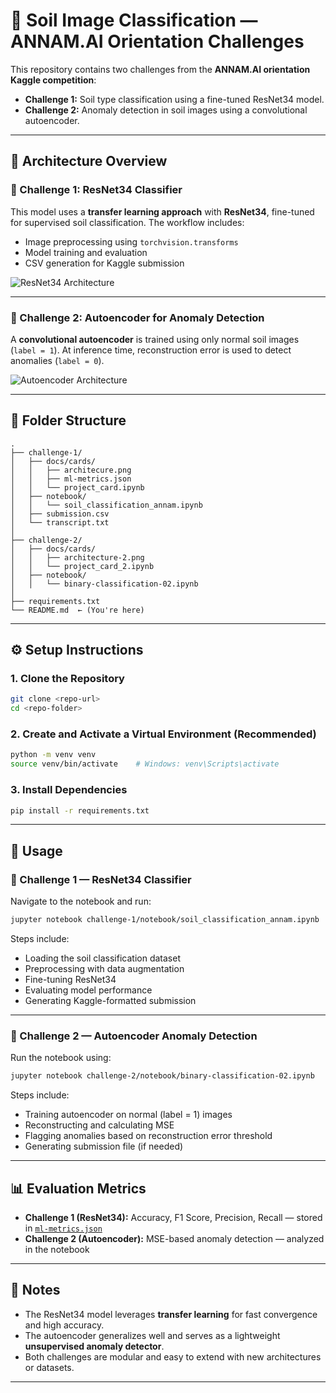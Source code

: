 # 🌱 Soil Image Classification — ANNAM.AI Orientation Challenges

This repository contains two challenges from the **ANNAM.AI orientation Kaggle competition**:

- **Challenge 1:** Soil type classification using a fine-tuned ResNet34 model.
- **Challenge 2:** Anomaly detection in soil images using a convolutional autoencoder.

---

## 🧠 Architecture Overview

### 🔹 Challenge 1: ResNet34 Classifier

This model uses a **transfer learning approach** with **ResNet34**, fine-tuned for supervised soil classification. The workflow includes:

- Image preprocessing using `torchvision.transforms`
- Model training and evaluation
- CSV generation for Kaggle submission

![ResNet34 Architecture](./challenge-1/docs/cards/architecure.png)

---

### 🔹 Challenge 2: Autoencoder for Anomaly Detection

A **convolutional autoencoder** is trained using only normal soil images (`label = 1`). At inference time, reconstruction error is used to detect anomalies (`label = 0`).

![Autoencoder Architecture](./challenge-2/docs/cards/architecture-2.png)

---

## 📁 Folder Structure

```
.
├── challenge-1/
│   ├── docs/cards/
│   │   ├── architecure.png
│   │   ├── ml-metrics.json
│   │   └── project_card.ipynb
│   ├── notebook/
│   │   └── soil_classification_annam.ipynb
│   ├── submission.csv
│   └── transcript.txt
│
├── challenge-2/
│   ├── docs/cards/
│   │   ├── architecture-2.png
│   │   └── project_card_2.ipynb
│   ├── notebook/
│   │   └── binary-classification-02.ipynb
│
├── requirements.txt
└── README.md  ← (You're here)
```

---

## ⚙️ Setup Instructions

### 1. Clone the Repository

```bash
git clone <repo-url>
cd <repo-folder>
```

### 2. Create and Activate a Virtual Environment (Recommended)

```bash
python -m venv venv
source venv/bin/activate    # Windows: venv\Scripts\activate
```

### 3. Install Dependencies

```bash
pip install -r requirements.txt
```

---

## 🚀 Usage

### 🧪 Challenge 1 — ResNet34 Classifier

Navigate to the notebook and run:

```bash
jupyter notebook challenge-1/notebook/soil_classification_annam.ipynb
```

Steps include:
- Loading the soil classification dataset
- Preprocessing with data augmentation
- Fine-tuning ResNet34
- Evaluating model performance
- Generating Kaggle-formatted submission

---

### 🧪 Challenge 2 — Autoencoder Anomaly Detection

Run the notebook using:

```bash
jupyter notebook challenge-2/notebook/binary-classification-02.ipynb
```

Steps include:
- Training autoencoder on normal (label = 1) images
- Reconstructing and calculating MSE
- Flagging anomalies based on reconstruction error threshold
- Generating submission file (if needed)

---

## 📊 Evaluation Metrics

- **Challenge 1 (ResNet34):** Accuracy, F1 Score, Precision, Recall — stored in [`ml-metrics.json`](./challenge-1/docs/cards/ml-metrics.json)
- **Challenge 2 (Autoencoder):** MSE-based anomaly detection — analyzed in the notebook

---

## 📜 Notes

- The ResNet34 model leverages **transfer learning** for fast convergence and high accuracy.
- The autoencoder generalizes well and serves as a lightweight **unsupervised anomaly detector**.
- Both challenges are modular and easy to extend with new architectures or datasets.

---

